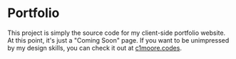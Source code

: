 # Portfolio

This project is simply the source code for my client-side portfolio website.  At this point, it's just a "Coming Soon" page.  If you want to be unimpressed by my design skills, you can check it out at [c1moore.codes](c1moore.codes).